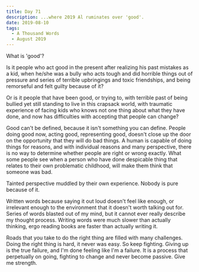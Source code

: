 ```yaml
---
title: Day 71
description: ...where 2019 Al ruminates over 'good'.
date: 2019-08-10
tags:
  - A Thousand Words
  - August 2019
---
```


What is 'good'?

Is it people who act good in the present after realizing his past mistakes as a kid, when he/she was a bully who acts tough and did horrible things out of pressure and series of terrible upbringings and toxic friendships, and being remorseful and felt guilty because of it? 

Or is it people that have been good, or trying to, with terrible past of being bullied yet still standing to live in this crapsack world, with traumatic experience of facing kids who knows not one thing about what they have done, and now has difficulties with accepting that people can change?

Good can't be defined, because it isn't something you can define. People doing good now, acting good, representing good, doesn't close up the door on the opportunity that they will do bad things. A human is capable of doing things for reasons, and with individual reasons and many perspective, there is no way to determine whether people are right or wrong exactly. What some people see when a person who have done despicable thing that relates to their own problematic childhood, will make them think that someone was bad.

Tainted perspective muddled by their own experience. Nobody is pure because of it.


Written words because saying it out loud doesn't feel like enough, or irrelevant enough to the environment that it doesn't worth talking out for. Series of words blasted out of my mind, but it cannot ever really describe my thought process. Writing words were much slower than actually thinking, ergo reading books are faster than actually writing it.

Roads that you take to do the right thing are filled with many challenges. Doing the right thing is hard, it never was easy. So keep fighting. Giving up is the true failure, and I'm done feeling like I'm a failure. It is a process that perpetually on going, fighting to change and never become passive. Give me strength.

